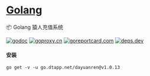 <h1>
<a href="https://www.dtapp.net/">Golang</a>
</h1>

📦 Golang 猿人充值系统

[comment]: <> (go)
[![godoc](https://pkg.go.dev/badge/go.dtapp.net/dayuanren?status.svg)](https://pkg.go.dev/go.dtapp.net/dayuanren)
[![goproxy.cn](https://goproxy.cn/stats/go.dtapp.net/dayuanren/badges/download-count.svg)](https://goproxy.cn/stats/go.dtapp.net/dayuanren)
[![goreportcard.com](https://goreportcard.com/badge/go.dtapp.net/dayuanren)](https://goreportcard.com/report/go.dtapp.net/dayuanren)
[![deps.dev](https://img.shields.io/badge/deps-go-red.svg)](https://deps.dev/go/go.dtapp.net%2Fdayuanren)

#### 安装

```shell
go get -v -u go.dtapp.net/dayuanren@v1.0.13
```
